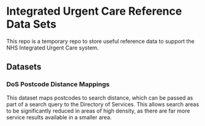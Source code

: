 # Integrated Urgent Care Reference Data Sets

This repo is a temporary repo to store useful reference data to support the NHS Integrated Urgent Care system.

## Datasets

### DoS Postcode Distance Mappings
This dataset maps postcodes to search distance, which can be passed as part of a search query to the Directory of Services. This allows search areas to be significantly reduced in areas of high density, as there are far more service results available in a smaller area.
